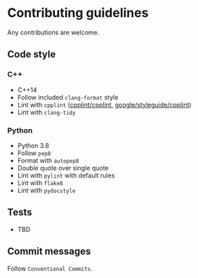 # Contributing guidelines

Any contributions are welcome.

## Code style

### C++

- C++14
- Follow included `clang-format` style
- Lint with `cpplint` ([cpplint/cpplint](https://github.com/cpplint/cpplint), [google/styleguide/cpplint](https://github.com/google/styleguide/tree/gh-pages/cpplint))
- Lint with `clang-tidy`

### Python

- Python 3.8
- Follow `pep8`
- Format with `autopep8`
- Double quote over single quote
- Lint with `pylint` with default rules
- Lint with `flake8`
- Lint with `pydocstyle`

## Tests

- TBD

## Commit messages

Follow `Conventional Commits`.
